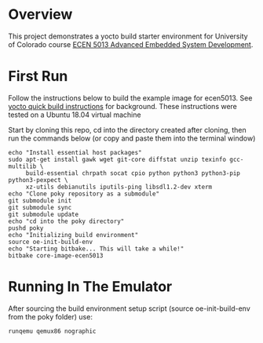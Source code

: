 # Overview 

This project demonstrates a yocto build starter environment for University of Colorado course [ECEN 5013 Advanced Embedded System Development](https://sites.google.com/colorado.edu/ecen5013/home).

# First Run

Follow the instructions below to build the example image for ecen5013.  See [yocto quick build instructions](https://www.yoctoproject.org/docs/2.6/brief-yoctoprojectqs/brief-yoctoprojectqs.html) for background.  These instructions were tested on a Ubuntu 18.04 virtual machine

Start by cloning this repo, cd into the directory created after cloning, then run the commands below (or copy and paste them into the terminal window)
```
echo "Install essential host packages"
sudo apt-get install gawk wget git-core diffstat unzip texinfo gcc-multilib \
     build-essential chrpath socat cpio python python3 python3-pip python3-pexpect \
     xz-utils debianutils iputils-ping libsdl1.2-dev xterm
echo "Clone poky repository as a submodule"
git submodule init
git submodule sync
git submodule update
echo "cd into the poky directory"
pushd poky
echo "Initializing build environment"
source oe-init-build-env
echo "Starting bitbake... This will take a while!"
bitbake core-image-ecen5013
```

# Running In The Emulator
After sourcing the build environment setup script (source oe-init-build-env from the poky folder) use:
```
runqemu qemux86 nographic
```

